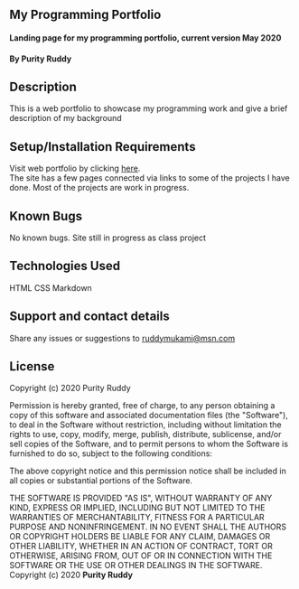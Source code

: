 ## My Programming Portfolio
#### Landing page for my programming portfolio, current version May 2020
#### By Purity Ruddy
## Description
This is a web portfolio to showcase my programming work and give a brief description of my background
## Setup/Installation Requirements
Visit  web portfolio by clicking [here](https://ruddykani.github.io/portfolio/index.html).  
The site has a few pages connected via links to some of the projects I have done. Most of the projects are work in progress.
## Known Bugs
No known bugs. Site still in progress as class project
## Technologies Used
HTML
CSS
Markdown

## Support and contact details
Share any issues or suggestions to ruddymukami@msn.com

## License
Copyright (c) 2020 Purity Ruddy

Permission is hereby granted, free of charge, to any person obtaining a copy of this software and associated documentation files (the "Software"), to deal in the Software without restriction, including without limitation the rights to use, copy, modify, merge, publish, distribute, sublicense, and/or sell copies of the Software, and to permit persons to whom the Software is furnished to do so, subject to the following conditions:

The above copyright notice and this permission notice shall be included in all copies or substantial portions of the Software.

THE SOFTWARE IS PROVIDED "AS IS", WITHOUT WARRANTY OF ANY KIND, EXPRESS OR IMPLIED, INCLUDING BUT NOT LIMITED TO THE WARRANTIES OF MERCHANTABILITY, FITNESS FOR A PARTICULAR PURPOSE AND NONINFRINGEMENT. IN NO EVENT SHALL THE AUTHORS OR COPYRIGHT HOLDERS BE LIABLE FOR ANY CLAIM, DAMAGES OR OTHER LIABILITY, WHETHER IN AN ACTION OF CONTRACT, TORT OR OTHERWISE, ARISING FROM, OUT OF OR IN CONNECTION WITH THE SOFTWARE OR THE USE OR OTHER DEALINGS IN THE SOFTWARE.
Copyright (c) 2020 **Purity Ruddy**
